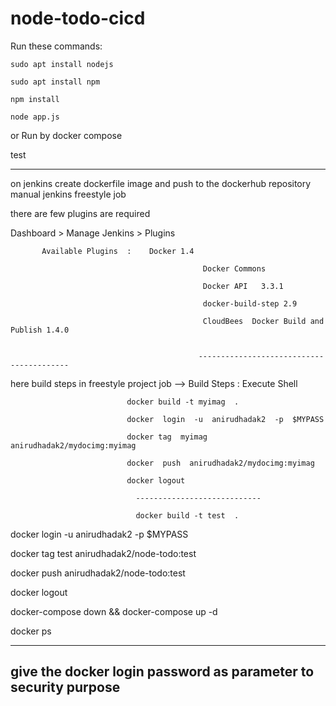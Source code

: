# node-todo-cicd

Run these commands:


`sudo apt install nodejs`


`sudo apt install npm`


`npm install`

`node app.js`

or Run by docker compose

test

--------------------------------------------


on jenkins   create dockerfile image and push  to the dockerhub repository 
manual jenkins freestyle job 


there are few plugins are required 

   Dashboard  > Manage Jenkins >  Plugins 
   
           Available Plugins  :    Docker 1.4
           
                                               Docker Commons 
                                               
                                               Docker API   3.3.1
                                               
                                               docker-build-step 2.9
                                               
                                               CloudBees  Docker Build and Publish 1.4.0 


                                              -----------------------------------------
                                              
here build steps in freestyle project job  -->    Build Steps :   Execute Shell  
                             
                              docker build -t myimag  . 
                              
                              docker  login  -u  anirudhadak2  -p  $MYPASS 
                              
                              docker tag  myimag  anirudhadak2/mydocimg:myimag 
                              
                              docker  push  anirudhadak2/mydocimg:myimag 
                              
                              docker logout 
                              
                                ----------------------------
                                
                                docker build -t test  . 

                                
docker  login  -u  anirudhadak2  -p  $MYPASS

docker tag  test  anirudhadak2/node-todo:test

docker  push  anirudhadak2/node-todo:test

docker logout 

docker-compose down && docker-compose up -d

docker ps

----------------------------------
give the docker login password as parameter to security purpose 
--------------------------------------------------------------------
